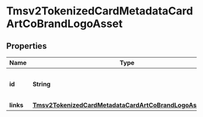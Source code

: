 
# Tmsv2TokenizedCardMetadataCardArtCoBrandLogoAsset

## Properties
Name | Type | Description | Notes
------------ | ------------- | ------------- | -------------
**id** | **String** | The Id of the co-brand logo asset.  |  [optional]
**links** | [**Tmsv2TokenizedCardMetadataCardArtCoBrandLogoAssetLinks**](Tmsv2TokenizedCardMetadataCardArtCoBrandLogoAssetLinks.md) |  |  [optional]



